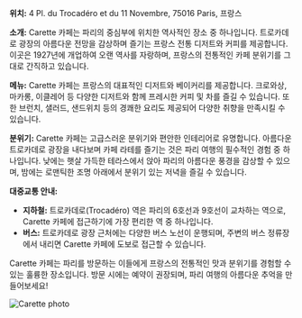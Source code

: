 **위치:** 4 Pl. du Trocadéro et du 11 Novembre, 75016 Paris, 프랑스

**소개:**
Carette 카페는 파리의 중심부에 위치한 역사적인 장소 중 하나입니다. 트로카데로 광장의 아름다운 전망을 감상하며 즐기는 프랑스 전통 디저트와 커피를 제공합니다. 이곳은 1927년에 개업하여 오랜 역사를 자랑하며, 프랑스의 전통적인 카페 분위기를 그대로 간직하고 있습니다.

**메뉴:**
Carette 카페는 프랑스의 대표적인 디저트와 베이커리를 제공합니다. 크로와상, 마카롱, 이클레어 등 다양한 디저트와 함께 프레시한 커피 및 차를 즐길 수 있습니다. 또한 브런치, 샐러드, 샌드위치 등의 경쾌한 요리도 제공되어 다양한 취향을 만족시킬 수 있습니다.

**분위기:**
Carette 카페는 고급스러운 분위기와 편안한 인테리어로 유명합니다. 아름다운 트로카데로 광장을 내다보며 카페 라테를 즐기는 것은 파리 여행의 필수적인 경험 중 하나입니다. 낮에는 햇살 가득한 테라스에서 앉아 파리의 아름다운 풍경을 감상할 수 있으며, 밤에는 로맨틱한 조명 아래에서 분위기 있는 저녁을 즐길 수 있습니다.

**대중교통 안내:**

- **지하철:** 트로카데로(Trocadéro) 역은 파리의 6호선과 9호선이 교차하는 역으로, Carette 카페에 접근하기에 가장 편리한 역 중 하나입니다.
- **버스:** 트로카데로 광장 근처에는 다양한 버스 노선이 운행되며, 주변의 버스 정류장에서 내리면 Carette 카페에 도보로 접근할 수 있습니다.

Carette 카페는 파리를 방문하는 이들에게 프랑스의 전통적인 맛과 분위기를 경험할 수 있는 훌륭한 장소입니다. 방문 시에는 예약이 권장되며, 파리 여행의 아름다운 추억을 만들어보세요!

![Carette photo](https://media-cdn.tripadvisor.com/media/photo-w/0f/af/d3/78/breakfast-set.jpg)
